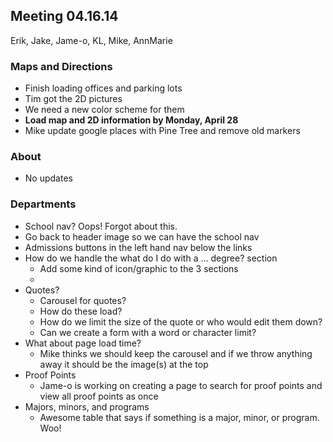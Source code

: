 ## Meeting 04.16.14
Erik, Jake, Jame-o, KL, Mike, AnnMarie

### Maps and Directions
* Finish loading offices and parking lots
* Tim got the 2D pictures
* We need a new color scheme for them
* **Load map and 2D information by Monday, April 28**
* Mike update google places with Pine Tree and remove old markers

### About
* No updates

### Departments
* School nav? Oops! Forgot about this.
* Go back to header image so we can have the school nav
* Admissions buttons in the left hand nav below the links
* How do we handle the what do I do with a ... degree? section
    * Add some kind of icon/graphic to the 3 sections
    * 
* Quotes?
    * Carousel for quotes?
    * How do these load?
    * How do we limit the size of the quote or who would edit them down?
    * Can we create a form with a word or character limit?
* What about page load time?
    * Mike thinks we should keep the carousel and if we throw anything away it should be the image(s) at the top
* Proof Points
    * Jame-o is working on creating a page to search for proof points and view all proof points as once
* Majors, minors, and programs
    * Awesome table that says if something is a major, minor, or program. Woo!
